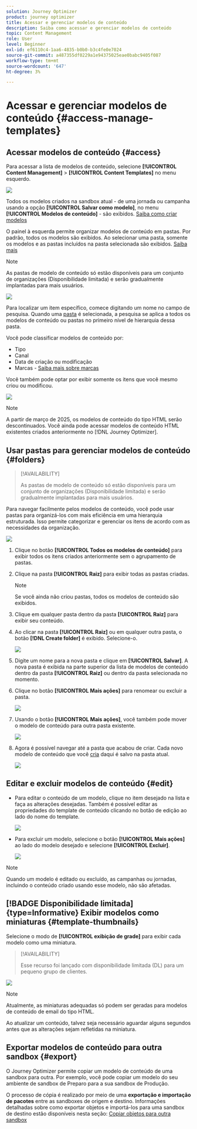 ```yaml
---
solution: Journey Optimizer
product: journey optimizer
title: Acessar e gerenciar modelos de conteúdo
description: Saiba como acessar e gerenciar modelos de conteúdo
topic: Content Management
role: User
level: Beginner
exl-id: ef6110c4-1aa6-4835-b0b0-b3c4fe0e7024
source-git-commit: a487355df0229a1e94375025eae0babc9405f087
workflow-type: tm+mt
source-wordcount: '647'
ht-degree: 3%

---
```


# Acessar e gerenciar modelos de conteúdo {#access-manage-templates}

## Acessar modelos de conteúdo {#access}

Para acessar a lista de modelos de conteúdo, selecione **[!UICONTROL Content Management]** > **[!UICONTROL Content Templates]** no menu esquerdo.

![](assets/content-template-list.png)

Todos os modelos criados na sandbox atual - de uma jornada ou campanha usando a opção **[!UICONTROL Salvar como modelo]**, no menu **[!UICONTROL Modelos de conteúdo]** - são exibidos. [Saiba como criar modelos](#create-content-templates)

O painel à esquerda permite organizar modelos de conteúdo em pastas. Por padrão, todos os modelos são exibidos. Ao selecionar uma pasta, somente os modelos e as pastas incluídos na pasta selecionada são exibidos. [Saiba mais](#folders)

>[!NOTE]
>
>As pastas de modelo de conteúdo só estão disponíveis para um conjunto de organizações (Disponibilidade limitada) e serão gradualmente implantadas para mais usuários.

![](assets/content-template-list-folders.png)

Para localizar um item específico, comece digitando um nome no campo de pesquisa. Quando uma [pasta](#folders) é selecionada, a pesquisa se aplica a todos os modelos de conteúdo ou pastas no primeiro nível de hierarquia dessa pasta<!--(not nested items)-->.

Você pode classificar modelos de conteúdo por:
* Tipo
* Canal
* Data de criação ou modificação
* Marcas - [Saiba mais sobre marcas](../start/search-filter-categorize.md#tags)

Você também pode optar por exibir somente os itens que você mesmo criou ou modificou.

![](assets/content-template-list-filters.png)

>[!NOTE]
>
>A partir de março de 2025, os modelos de conteúdo do tipo HTML serão descontinuados. Você ainda pode acessar modelos de conteúdo HTML existentes criados anteriormente no [!DNL Journey Optimizer].

## Usar pastas para gerenciar modelos de conteúdo {#folders}

>[!AVAILABILITY]
>
>As pastas de modelo de conteúdo só estão disponíveis para um conjunto de organizações (Disponibilidade limitada) e serão gradualmente implantadas para mais usuários.

Para navegar facilmente pelos modelos de conteúdo, você pode usar pastas para organizá-los com mais eficiência em uma hierarquia estruturada. Isso permite categorizar e gerenciar os itens de acordo com as necessidades da organização.

![](assets/content-template-folders.png)

1. Clique no botão **[!UICONTROL Todos os modelos de conteúdo]** para exibir todos os itens criados anteriormente sem o agrupamento de pastas.

1. Clique na pasta **[!UICONTROL Raiz]** para exibir todas as pastas criadas.

   >[!NOTE]
   >
   >Se você ainda não criou pastas, todos os modelos de conteúdo são exibidos.

1. Clique em qualquer pasta dentro da pasta **[!UICONTROL Raiz]** para exibir seu conteúdo.

1. Ao clicar na pasta **[!UICONTROL Raiz]** ou em qualquer outra pasta, o botão **[!DNL Create folder]** é exibido. Selecione-o.

   ![](assets/content-template-create-folder.png)

1. Digite um nome para a nova pasta e clique em **[!UICONTROL Salvar]**. A nova pasta é exibida na parte superior da lista de modelos de conteúdo dentro da pasta **[!UICONTROL Raiz]** ou dentro da pasta selecionada no momento.

1. Clique no botão **[!UICONTROL Mais ações]** para renomear ou excluir a pasta.

   ![](assets/content-template-folder-more-actions.png)

1. Usando o botão **[!UICONTROL Mais ações]**, você também pode mover o modelo de conteúdo para outra pasta existente.

   ![](assets/content-template-folder-moved.png)

1. Agora é possível navegar até a pasta que acabou de criar. Cada novo modelo de conteúdo que você [cria](create-content-templates.md) daqui é salvo na pasta atual.

   ![](assets/content-template-folder-create.png)

## Editar e excluir modelos de conteúdo {#edit}

* Para editar o conteúdo de um modelo, clique no item desejado na lista e faça as alterações desejadas. Também é possível editar as propriedades do template de conteúdo clicando no botão de edição ao lado do nome do template.

  ![](assets/content-template-edit.png)

* Para excluir um modelo, selecione o botão **[!UICONTROL Mais ações]** ao lado do modelo desejado e selecione **[!UICONTROL Excluir]**.

  ![](assets/content-template-list-delete.png)

>[!NOTE]
>
>Quando um modelo é editado ou excluído, as campanhas ou jornadas, incluindo o conteúdo criado usando esse modelo, não são afetadas.

## [!BADGE Disponibilidade limitada]{type=Informative} Exibir modelos como miniaturas {#template-thumbnails}

Selecione o modo de **[!UICONTROL exibição de grade]** para exibir cada modelo como uma miniatura.

>[!AVAILABILITY]
>
>Esse recurso foi lançado com disponibilidade limitada (DL) para um pequeno grupo de clientes.

![](assets/content-template-grid-view.png)

>[!NOTE]
>
>Atualmente, as miniaturas adequadas só podem ser geradas para modelos de conteúdo de email do tipo HTML.

Ao atualizar um conteúdo, talvez seja necessário aguardar alguns segundos antes que as alterações sejam refletidas na miniatura.

## Exportar modelos de conteúdo para outra sandbox {#export}

O Journey Optimizer permite copiar um modelo de conteúdo de uma sandbox para outra. Por exemplo, você pode copiar um modelo do seu ambiente de sandbox de Preparo para a sua sandbox de Produção.

O processo de cópia é realizado por meio de uma **exportação e importação de pacotes** entre as sandboxes de origem e destino. Informações detalhadas sobre como exportar objetos e importá-los para uma sandbox de destino estão disponíveis nesta seção: [Copiar objetos para outra sandbox](../configuration/copy-objects-to-sandbox.md)

